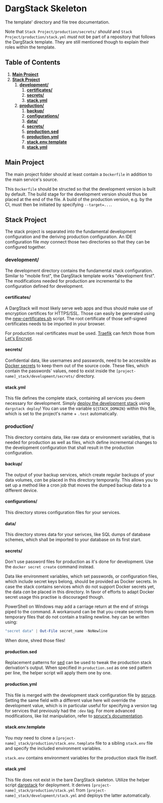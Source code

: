# DargStack Skeleton

The template' directory and file tree documentation.

Note that `Stack Project/production/secrets/` *should* and `Stack Project/production/stack.yml` *must* not be part of a repository that follows the DargStack template.
They are still mentioned though to explain their roles within the template.


## Table of Contents

1. **[Main Project](#main-project)**
1. **[Stack Project](#stack-project)**
    1. **[development/](#development)**
        1. **[certificates/](#certificates)**
        1. **[secrets/](#development-secrets)**
        1. **[stack.yml](#development-stackyml)**
    1. **[production/](#production)**
        1. **[backup/](#backup)**
        1. **[configurations/](#configurations)**
        1. **[data/](#data)**
        1. **[secrets/](#production-secrets)**
        1. **[production.sed](#productionsed)**
        1. **[production.yml](#productionyml)**
        1. **[stack.env.template](#stackenvtemplate)**
        1. **[stack.yml](#production-stackyml)**

## Main Project

The main project folder should at least contain a `Dockerfile` in addition to the main service's source.

This `Dockerfile` should be structed so that the development version is built by default.
The build stage for the development version should thus be placed at the end of the file.
A build of the production version, e.g. by the CI, must then be initiated by specifying `--target=...`.


## Stack Project

The stack project is separated into the fundamental development configuration and the deriving production configuration.
An IDE configuration file *may* connect those two directories so that they can be configured together.


### development/

The development directory contains the fundamental stack configuration.
Similar to "mobile first", the DargStack template works "development first".
The modifications needed for production are incremental to the configuration defined for development.


#### certificates/

A DargStack will most likely serve web apps and thus should make use of encryption certifices for HTTPS/SSL.
Those can easily be generated using the [new-certificates.sh](https://gist.github.com/Dargmuesli/538a2c382c009f4620803679c8172c9d) script.
The root certificate of those self-signed certificates needs to be imported in your browser.

For production real certificates must be used.
[Traefik](https://traefik.io/) can fetch those from [Let's Encrypt](https://letsencrypt.org/).


<div id="development-secrets" />

#### secrets/

Confidential data, like usernames and passwords, need to be accessible as [Docker secrets](https://docs.docker.com/engine/swarm/secrets/) to keep them out of the source code.
These files, which contain the passwords' values, need to exist inside the `[project-name]_stack/development/secrets/` directory.


<div id="development-stackyml" />

#### stack.yml

This file defines the complete stack, containing all services you deem necessary for development.
Simply [deploy the development stack](https://docs.docker.com/engine/reference/commandline/stack_deploy/) using `dargstack deploy`!
You can use the variable `${STACK_DOMAIN}` within this file, which is set to the project's name + `.test` automatically.


### production/

This directory contains data, like raw data or environment variables, that is needed for production as well as files, which define incremental changes to the development configuration that shall result in the production configuration.


#### backup/

The output of your backup services, which create regular backups of your data volumes, *can* be placed in this directory temporarily.
This allows you to set up a method like a cron job that moves the dumped backup data to a different device.


#### configurations/

This directory stores configuration files for your services.


#### data/

This directory stores data for your serivces, like SQL dumps of database schemes, which shall be imported to your database on its first start.


<div id="production-secrets" />

#### secrets/

Don't use password files for production as it's done for development. Use the `docker secret create` command instead.

Data like environment variables, which set passwords, or configuration files, which include secret keys belong, should be provided as Docker secrets.
In case the stack contains services which do not support Docker secrets yet, the data *can* be placed in this directory.
In favor of efforts to adapt Docker secret usage this practise is discouraged though.

PowerShell on Windows may add a carriage return at the end of strings piped to the command.
A workaround can be that you create secrets from temporary files that do not contain a trailing newline.
hey can be written using:

```PowerShell
"secret data" | Out-File secret_name -NoNewline
```

When done, shred those files!


#### production.sed

Replacement patterns for [sed](https://linux.die.net/man/1/sed) can be used to tweak the production stack derivation's output.
When specified in `production.sed` as one sed pattern per line, the helper script will apply them one by one.


#### production.yml

This file is merged with the development stack configuration file by [spruce](https://github.com/geofffranks/spruce).
Setting the same field with a different value here will override the development value, which is in particular useful for specifying a version tag for services that previously had the `:dev` tag.
For more advanced modifications, like list manipulation, refer to [spruce's documentation](https://github.com/geofffranks/spruce/tree/master/doc).


#### stack.env.template

You *may* need to clone a `[project-name]_stack/production/stack.env.template` file to a sibling `stack.env` file and specify the included environment variables.

`stack.env` contains environment variables for the production stack file itself.


<div id="production-stackyml" />

#### stack.yml

This file does not exist in the bare DargStack skeleton.
Utilize the helper script [dargstack](https://github.com/dargmuesli/dargstack_template/blob/master/dargstack) for deployment.
It derives `[project-name]_stack/production/stack.yml` from `[project-name]_stack/development/stack.yml` and deploys the latter automatically.
